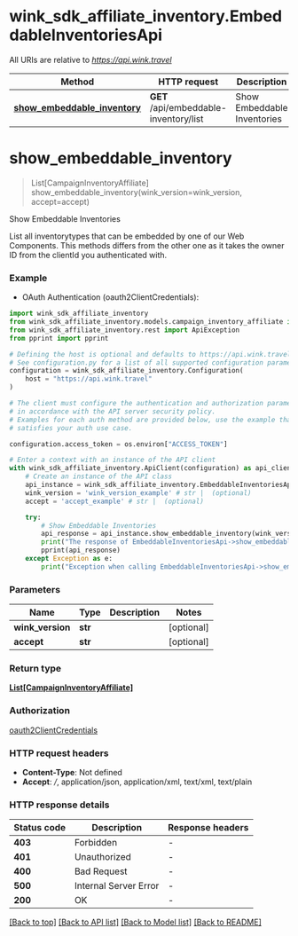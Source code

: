 # wink_sdk_affiliate_inventory.EmbeddableInventoriesApi

All URIs are relative to *https://api.wink.travel*

Method | HTTP request | Description
------------- | ------------- | -------------
[**show_embeddable_inventory**](EmbeddableInventoriesApi.md#show_embeddable_inventory) | **GET** /api/embeddable-inventory/list | Show Embeddable Inventories


# **show_embeddable_inventory**
> List[CampaignInventoryAffiliate] show_embeddable_inventory(wink_version=wink_version, accept=accept)

Show Embeddable Inventories

List all inventorytypes that can be embedded by one of our Web Components. This methods differs from the other one as it takes the owner ID from the clientId you authenticated with.

### Example

* OAuth Authentication (oauth2ClientCredentials):

```python
import wink_sdk_affiliate_inventory
from wink_sdk_affiliate_inventory.models.campaign_inventory_affiliate import CampaignInventoryAffiliate
from wink_sdk_affiliate_inventory.rest import ApiException
from pprint import pprint

# Defining the host is optional and defaults to https://api.wink.travel
# See configuration.py for a list of all supported configuration parameters.
configuration = wink_sdk_affiliate_inventory.Configuration(
    host = "https://api.wink.travel"
)

# The client must configure the authentication and authorization parameters
# in accordance with the API server security policy.
# Examples for each auth method are provided below, use the example that
# satisfies your auth use case.

configuration.access_token = os.environ["ACCESS_TOKEN"]

# Enter a context with an instance of the API client
with wink_sdk_affiliate_inventory.ApiClient(configuration) as api_client:
    # Create an instance of the API class
    api_instance = wink_sdk_affiliate_inventory.EmbeddableInventoriesApi(api_client)
    wink_version = 'wink_version_example' # str |  (optional)
    accept = 'accept_example' # str |  (optional)

    try:
        # Show Embeddable Inventories
        api_response = api_instance.show_embeddable_inventory(wink_version=wink_version, accept=accept)
        print("The response of EmbeddableInventoriesApi->show_embeddable_inventory:\n")
        pprint(api_response)
    except Exception as e:
        print("Exception when calling EmbeddableInventoriesApi->show_embeddable_inventory: %s\n" % e)
```



### Parameters


Name | Type | Description  | Notes
------------- | ------------- | ------------- | -------------
 **wink_version** | **str**|  | [optional] 
 **accept** | **str**|  | [optional] 

### Return type

[**List[CampaignInventoryAffiliate]**](CampaignInventoryAffiliate.md)

### Authorization

[oauth2ClientCredentials](../README.md#oauth2ClientCredentials)

### HTTP request headers

 - **Content-Type**: Not defined
 - **Accept**: */*, application/json, application/xml, text/xml, text/plain

### HTTP response details

| Status code | Description | Response headers |
|-------------|-------------|------------------|
**403** | Forbidden |  -  |
**401** | Unauthorized |  -  |
**400** | Bad Request |  -  |
**500** | Internal Server Error |  -  |
**200** | OK |  -  |

[[Back to top]](#) [[Back to API list]](../README.md#documentation-for-api-endpoints) [[Back to Model list]](../README.md#documentation-for-models) [[Back to README]](../README.md)

